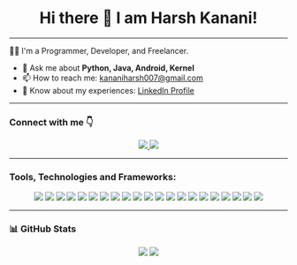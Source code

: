 
<h1 align="center">Hi there 👋 I am Harsh Kanani!</h1>

---

🧑‍💻 I'm a Programmer, Developer, and Freelancer.
- 💬 Ask me about **Python, Java, Android, Kernel**
- 📫 How to reach me: [kananiharsh007@gmail.com](mailto:kananiharsh007@gmail.com)
- 💼 Know about my experiences: [LinkedIn Profile](https://www.linkedin.com/in/harsh-kanani)

---

### Connect with me 👇

<p align="center">
  <a href="mailto:kananiharsh007@gmail.com">
    <img src="https://img.shields.io/badge/Gmail-D14836?style=for-the-badge&logo=gmail&logoColor=white" />
  </a>
  <a href="https://www.linkedin.com/in/harsh-kanani">
    <img src="https://img.shields.io/badge/LinkedIn-0A66C2?style=for-the-badge&logo=linkedin&logoColor=white" />
  </a>
</p>

---

### Tools, Technologies and Frameworks:

<p align="center">
  <img src="https://img.shields.io/badge/C-A8B9CC?style=for-the-badge&logo=c&logoColor=white" />
  <img src="https://img.shields.io/badge/C++-00599C?style=for-the-badge&logo=c%2B%2B&logoColor=white" />
  <img src="https://img.shields.io/badge/Java-007396?style=for-the-badge&logo=java&logoColor=white" />
  <img src="https://img.shields.io/badge/MS_SQL_Server-CC2927?style=for-the-badge&logo=microsoft-sql-server&logoColor=white" />
  <img src="https://img.shields.io/badge/Android_SDK-3DDC84?style=for-the-badge&logo=android&logoColor=white" />
  <img src="https://img.shields.io/badge/Android_NDK-3DDC84?style=for-the-badge&logo=android&logoColor=white" />
  <img src="https://img.shields.io/badge/Firebase-FFCA28?style=for-the-badge&logo=firebase&logoColor=black" />
  <img src="https://img.shields.io/badge/JavaScript-F7DF1E?style=for-the-badge&logo=javascript&logoColor=black" />
  <img src="https://img.shields.io/badge/Angular_JS-DD0031?style=for-the-badge&logo=angularjs&logoColor=white" />
  <img src="https://img.shields.io/badge/React_JS-61DAFB?style=for-the-badge&logo=react&logoColor=black" />
  <img src="https://img.shields.io/badge/Node_JS-339933?style=for-the-badge&logo=node.js&logoColor=white" />
  <img src="https://img.shields.io/badge/Python-3776AB?style=for-the-badge&logo=python&logoColor=white" />
  <img src="https://img.shields.io/badge/Embedded_C-000000?style=for-the-badge&logo=c&logoColor=white" />
  <img src="https://img.shields.io/badge/Assembly-6E4C13?style=for-the-badge&logoColor=white" />
  <img src="https://img.shields.io/badge/PLC-FF6F00?style=for-the-badge&logo=automation&logoColor=white" />
  <img src="https://img.shields.io/badge/Arduino-00979D?style=for-the-badge&logo=arduino&logoColor=white" />
  <img src="https://img.shields.io/badge/Git/GitHub-181717?style=for-the-badge&logo=github&logoColor=white" />
  <img src="https://img.shields.io/badge/LaTeX-008080?style=for-the-badge&logo=latex&logoColor=white" />
  <img src="https://img.shields.io/badge/Linux-FCC624?style=for-the-badge&logo=linux&logoColor=black" />
  <img src="https://img.shields.io/badge/PHP-777BB4?style=for-the-badge&logo=php&logoColor=white" />
  <img src="https://img.shields.io/badge/Postman-FF6C37?style=for-the-badge&logo=postman&logoColor=white" />
</p>

---

### 📊 GitHub Stats

<p align="center">
  <img src="https://github-readme-stats.vercel.app/api?username=Harshkanani&show_icons=true&theme=radical" />
  <img src="https://streak-stats.demolab.com?user=Harshkanani&theme=radical&date_format=M%20j%5B%2C%20Y%5D" />
</p>